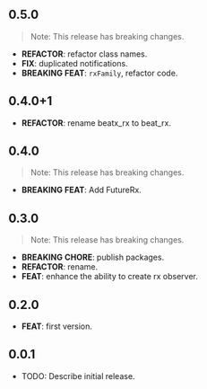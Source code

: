 ## 0.5.0

> Note: This release has breaking changes.

 - **REFACTOR**: refactor class names.
 - **FIX**: duplicated notifications.
 - **BREAKING** **FEAT**: `rxFamily`, refactor code.

## 0.4.0+1

 - **REFACTOR**: rename beatx_rx to beat_rx.

## 0.4.0

> Note: This release has breaking changes.

 - **BREAKING** **FEAT**: Add FutureRx.

## 0.3.0

> Note: This release has breaking changes.

- **BREAKING** **CHORE**: publish packages.
- **REFACTOR**: rename.
- **FEAT**: enhance the ability to create rx observer.

## 0.2.0

- **FEAT**: first version.

## 0.0.1

- TODO: Describe initial release.
